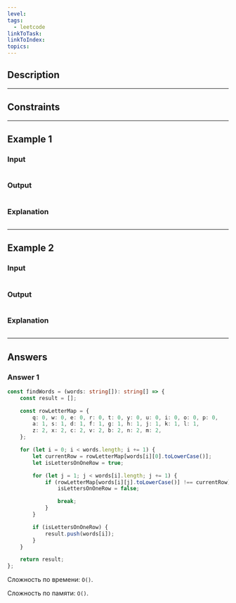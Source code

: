```yaml
---
level: 
tags:
  - leetcode
linkToTask: 
linkToIndex: 
topics:
---
```

## Description

---
## Constraints

---
## Example 1

### Input

```
```
### Output

```
```
### Explanation

```
```

---
## Example 2

### Input

```
```
### Output

```
```
### Explanation

```
```

---
## Answers

### Answer 1

```typescript
const findWords = (words: string[]): string[] => {
	const result = [];

	const rowLetterMap = {
		q: 0, w: 0, e: 0, r: 0, t: 0, y: 0, u: 0, i: 0, o: 0, p: 0,
		a: 1, s: 1, d: 1, f: 1, g: 1, h: 1, j: 1, k: 1, l: 1,
		z: 2, x: 2, c: 2, v: 2, b: 2, n: 2, m: 2, 
	};

	for (let i = 0; i < words.length; i += 1) {
		let currentRow = rowLetterMap[words[i][0].toLowerCase()];
		let isLettersOnOneRow = true;

		for (let j = 1; j < words[i].length; j += 1) {
			if (rowLetterMap[words[i][j].toLowerCase()] !== currentRow) {
				isLettersOnOneRow = false;

				break;
			}
		}

		if (isLettersOnOneRow) {
			result.push(words[i]);
		}
	}

	return result;
};
```

Сложность по времени: `O()`.

Сложность по памяти: `O()`.
